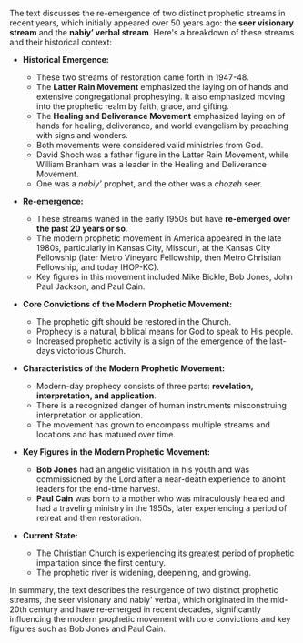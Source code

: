The text discusses the re-emergence of two distinct prophetic streams in recent years, which initially appeared over 50 years ago: the **seer visionary stream** and the **nabiy’ verbal stream**. Here's a breakdown of these streams and their historical context:

*   **Historical Emergence:**
    *   These two streams of restoration came forth in 1947-48.
    *   The **Latter Rain Movement** emphasized the laying on of hands and extensive congregational prophesying. It also emphasized moving into the prophetic realm by faith, grace, and gifting.
    *   The **Healing and Deliverance Movement** emphasized laying on of hands for healing, deliverance, and world evangelism by preaching with signs and wonders.
    *   Both movements were considered valid ministries from God.
    *   David Shoch was a father figure in the Latter Rain Movement, while William Branham was a leader in the Healing and Deliverance Movement.
    *   One was a *nabiy’* prophet, and the other was a *chozeh* seer.

*   **Re-emergence:**
    *   These streams waned in the early 1950s but have **re-emerged over the past 20 years or so**.
    *   The modern prophetic movement in America appeared in the late 1980s, particularly in Kansas City, Missouri, at the Kansas City Fellowship (later Metro Vineyard Fellowship, then Metro Christian Fellowship, and today IHOP-KC).
    *   Key figures in this movement included Mike Bickle, Bob Jones, John Paul Jackson, and Paul Cain.

*   **Core Convictions of the Modern Prophetic Movement:**
    *   The prophetic gift should be restored in the Church.
    *   Prophecy is a natural, biblical means for God to speak to His people.
    *   Increased prophetic activity is a sign of the emergence of the last-days victorious Church.

*   **Characteristics of the Modern Prophetic Movement:**
    *   Modern-day prophecy consists of three parts: **revelation, interpretation, and application**.
    *   There is a recognized danger of human instruments misconstruing interpretation or application.
    *   The movement has grown to encompass multiple streams and locations and has matured over time.

*  **Key Figures in the Modern Prophetic Movement:**
    *   **Bob Jones** had an angelic visitation in his youth and was commissioned by the Lord after a near-death experience to anoint leaders for the end-time harvest.
    *   **Paul Cain** was born to a mother who was miraculously healed and had a traveling ministry in the 1950s, later experiencing a period of retreat and then restoration.
*  **Current State:**
    *  The Christian Church is experiencing its greatest period of prophetic impartation since the first century.
    *  The prophetic river is widening, deepening, and growing.

In summary, the text describes the resurgence of two distinct prophetic streams, the seer visionary and nabiy' verbal, which originated in the mid-20th century and have re-emerged in recent decades, significantly influencing the modern prophetic movement with core convictions and key figures such as Bob Jones and Paul Cain.
